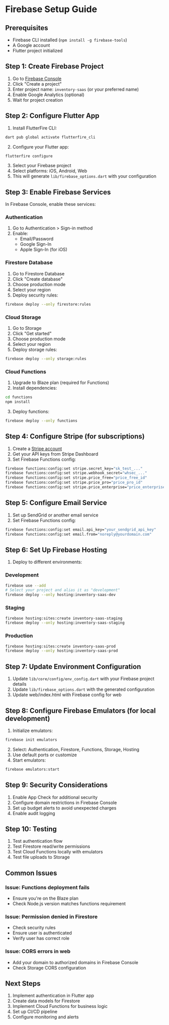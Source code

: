 # Firebase Setup Guide

## Prerequisites
- Firebase CLI installed (`npm install -g firebase-tools`)
- A Google account
- Flutter project initialized

## Step 1: Create Firebase Project

1. Go to [Firebase Console](https://console.firebase.google.com/)
2. Click "Create a project"
3. Enter project name: `inventory-saas` (or your preferred name)
4. Enable Google Analytics (optional)
5. Wait for project creation

## Step 2: Configure Flutter App

1. Install FlutterFire CLI:
```bash
dart pub global activate flutterfire_cli
```

2. Configure your Flutter app:
```bash
flutterfire configure
```

3. Select your Firebase project
4. Select platforms: iOS, Android, Web
5. This will generate `lib/firebase_options.dart` with your configuration

## Step 3: Enable Firebase Services

In Firebase Console, enable these services:

### Authentication
1. Go to Authentication > Sign-in method
2. Enable:
   - Email/Password
   - Google Sign-In
   - Apple Sign-In (for iOS)

### Firestore Database
1. Go to Firestore Database
2. Click "Create database"
3. Choose production mode
4. Select your region
5. Deploy security rules:
```bash
firebase deploy --only firestore:rules
```

### Cloud Storage
1. Go to Storage
2. Click "Get started"
3. Choose production mode
4. Select your region
5. Deploy storage rules:
```bash
firebase deploy --only storage:rules
```

### Cloud Functions
1. Upgrade to Blaze plan (required for Functions)
2. Install dependencies:
```bash
cd functions
npm install
```
3. Deploy functions:
```bash
firebase deploy --only functions
```

## Step 4: Configure Stripe (for subscriptions)

1. Create a [Stripe account](https://stripe.com)
2. Get your API keys from Stripe Dashboard
3. Set Firebase Functions config:
```bash
firebase functions:config:set stripe.secret_key="sk_test_..." 
firebase functions:config:set stripe.webhook_secret="whsec_..."
firebase functions:config:set stripe.price_free="price_free_id"
firebase functions:config:set stripe.price_pro="price_pro_id"
firebase functions:config:set stripe.price_enterprise="price_enterprise_id"
```

## Step 5: Configure Email Service

1. Set up SendGrid or another email service
2. Set Firebase Functions config:
```bash
firebase functions:config:set email.api_key="your_sendgrid_api_key"
firebase functions:config:set email.from="noreply@yourdomain.com"
```

## Step 6: Set Up Firebase Hosting

1. Deploy to different environments:

### Development
```bash
firebase use --add
# Select your project and alias it as "development"
firebase deploy --only hosting:inventory-saas-dev
```

### Staging
```bash
firebase hosting:sites:create inventory-saas-staging
firebase deploy --only hosting:inventory-saas-staging
```

### Production
```bash
firebase hosting:sites:create inventory-saas-prod
firebase deploy --only hosting:inventory-saas-prod
```

## Step 7: Update Environment Configuration

1. Update `lib/core/config/env_config.dart` with your Firebase project details
2. Update `lib/firebase_options.dart` with the generated configuration
3. Update web/index.html with Firebase config for web

## Step 8: Configure Firebase Emulators (for local development)

1. Initialize emulators:
```bash
firebase init emulators
```

2. Select: Authentication, Firestore, Functions, Storage, Hosting
3. Use default ports or customize
4. Start emulators:
```bash
firebase emulators:start
```

## Step 9: Security Considerations

1. Enable App Check for additional security
2. Configure domain restrictions in Firebase Console
3. Set up budget alerts to avoid unexpected charges
4. Enable audit logging

## Step 10: Testing

1. Test authentication flow
2. Test Firestore read/write permissions
3. Test Cloud Functions locally with emulators
4. Test file uploads to Storage

## Common Issues

### Issue: Functions deployment fails
- Ensure you're on the Blaze plan
- Check Node.js version matches functions requirement

### Issue: Permission denied in Firestore
- Check security rules
- Ensure user is authenticated
- Verify user has correct role

### Issue: CORS errors in web
- Add your domain to authorized domains in Firebase Console
- Check Storage CORS configuration

## Next Steps

1. Implement authentication in Flutter app
2. Create data models for Firestore
3. Implement Cloud Functions for business logic
4. Set up CI/CD pipeline
5. Configure monitoring and alerts